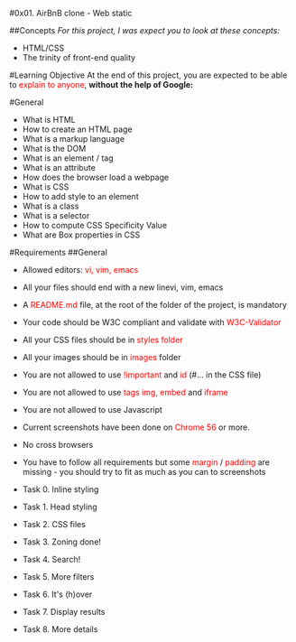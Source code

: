 #0x01. AirBnB clone - Web static

##Concepts
*For this project, I was expect you to look at these concepts:*
* HTML/CSS
* The trinity of front-end quality

#Learning Objective
At the end of this project, you are expected to be able to <span style="color:red">explain to anyone</span>, **without the help of Google:**

#General
* What is HTML
* How to create an HTML page
* What is a markup language
* What is the DOM
* What is an element / tag
* What is an attribute
* How does the browser load a webpage
* What is CSS
* How to add style to an element
* What is a class
* What is a selector
* How to compute CSS Specificity Value
* What are Box properties in CSS

#Requirements
##General
* Allowed editors: <span style="color:red">vi, vim, emacs</span>
* All your files should end with a new linevi, vim, emacs
* A <span style="color:red">README.md</span> file, at the root of the folder of the project, is mandatory
* Your code should be W3C compliant and validate with <span style="color:red">W3C-Validator</span>
* All your CSS files should be in <span style="color:red">styles folder</span>
* All your images should be in <span style="color:red">images</span> folder
* You are not allowed to use <span style="color:red">!important</span> and <span style="color:red">id</span> (#... in the CSS file)
* You are not allowed to use <span style="color:red">tags img, embed</span> and <span style="color:red">iframe</span>
* You are not allowed to use Javascript
* Current screenshots have been done on <span style="color:red">Chrome 56</span> or more.
* No cross browsers
* You have to follow all requirements but some <span style="color:red">margin </span>/ <span style="color:red">padding</span> are missing - you should try to fit as much as you can to screenshots

* Task 0. Inline styling
* Task 1. Head styling
* Task 2. CSS files
* Task 3. Zoning done!
* Task 4. Search!
* Task 5. More filters
* Task 6. It's (h)over
* Task 7. Display results
* Task 8. More details
